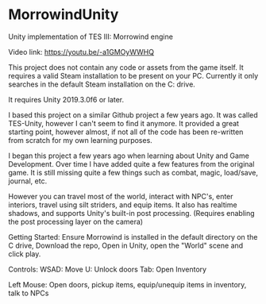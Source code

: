 # MorrowindUnity
Unity implementation of TES III: Morrowind engine

Video link: https://youtu.be/-a1GMOyWWHQ

This project does not contain any code or assets from the game itself. It requires a valid Steam installation to be present on your PC. Currently it only searches in the default Steam installation on the C: drive.

It requires Unity 2019.3.0f6 or later.

I based this project on a similar Github project a few years ago. It was called TES-Unity, however I can't seem to find it anymore. It provided a great starting point, however almost, if not all of the code has been re-written from scratch for my own learning purposes.

I began this project a few years ago when learning about Unity and Game Development. Over time I have added quite a few features from the original game. It is still missing quite a few things such as combat, magic, load/save, journal, etc.

However you can travel most of the world, interact with NPC's, enter interiors, travel using silt striders, and equip items. It also has realtime shadows, and supports Unity's built-in post processing. (Requires enabling the post processing layer on the camera)

Getting Started: Ensure Morrowind is installed in the default directory on the C drive, Download the repo, Open in Unity, open the "World" scene and click play.

Controls: WSAD: Move U: Unlock doors Tab: Open Inventory

Left Mouse: Open doors, pickup items, equip/unequip items in inventory, talk to NPCs
